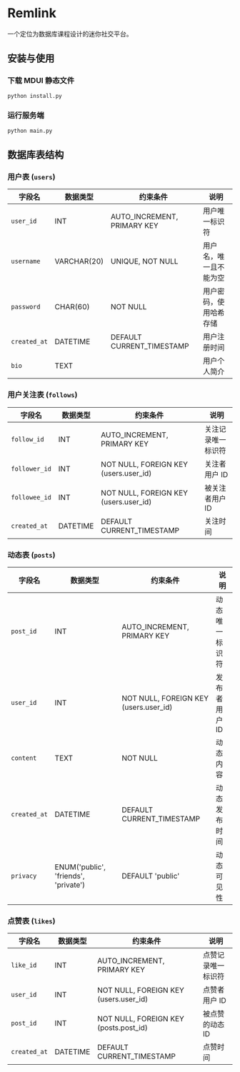 # Remlink

一个定位为数据库课程设计的迷你社交平台。

## 安装与使用

### 下载 MDUI 静态文件

```bash
python install.py
```

### 运行服务端

```bash
python main.py
```

## 数据库表结构

### 用户表 (`users`)

| 字段名       | 数据类型    | 约束条件                    | 说明                   |
| ------------ | ----------- | --------------------------- | ---------------------- |
| `user_id`    | INT         | AUTO_INCREMENT, PRIMARY KEY | 用户唯一标识符         |
| `username`   | VARCHAR(20) | UNIQUE, NOT NULL            | 用户名，唯一且不能为空 |
| `password`   | CHAR(60)    | NOT NULL                    | 用户密码，使用哈希存储 |
| `created_at` | DATETIME    | DEFAULT CURRENT_TIMESTAMP   | 用户注册时间           |
| `bio`        | TEXT        |                             | 用户个人简介           |

### 用户关注表 (`follows`)

| 字段名        | 数据类型 | 约束条件                              | 说明               |
| ------------- | -------- | ------------------------------------- | ------------------ |
| `follow_id`   | INT      | AUTO_INCREMENT, PRIMARY KEY           | 关注记录唯一标识符 |
| `follower_id` | INT      | NOT NULL, FOREIGN KEY (users.user_id) | 关注者用户 ID      |
| `followee_id` | INT      | NOT NULL, FOREIGN KEY (users.user_id) | 被关注者用户 ID    |
| `created_at`  | DATETIME | DEFAULT CURRENT_TIMESTAMP             | 关注时间           |

### 动态表 (`posts`)

| 字段名       | 数据类型                             | 约束条件                              | 说明           |
| ------------ | ------------------------------------ | ------------------------------------- | -------------- |
| `post_id`    | INT                                  | AUTO_INCREMENT, PRIMARY KEY           | 动态唯一标识符 |
| `user_id`    | INT                                  | NOT NULL, FOREIGN KEY (users.user_id) | 发布者用户 ID  |
| `content`    | TEXT                                 | NOT NULL                              | 动态内容       |
| `created_at` | DATETIME                             | DEFAULT CURRENT_TIMESTAMP             | 动态发布时间   |
| `privacy`    | ENUM('public', 'friends', 'private') | DEFAULT 'public'                      | 动态可见性     |

### 点赞表 (`likes`)

| 字段名       | 数据类型 | 约束条件                              | 说明               |
| ------------ | -------- | ------------------------------------- | ------------------ |
| `like_id`    | INT      | AUTO_INCREMENT, PRIMARY KEY           | 点赞记录唯一标识符 |
| `user_id`    | INT      | NOT NULL, FOREIGN KEY (users.user_id) | 点赞者用户 ID      |
| `post_id`    | INT      | NOT NULL, FOREIGN KEY (posts.post_id) | 被点赞的动态 ID    |
| `created_at` | DATETIME | DEFAULT CURRENT_TIMESTAMP             | 点赞时间           |
